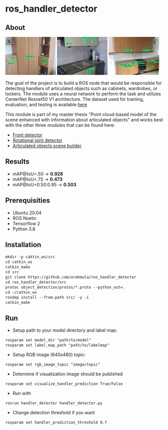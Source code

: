 # ros_handler_detector
## About
<img src="imgs/detections1.jpg" alt="drawing" width="160" height="120"/>
<img src="imgs/detections2.jpg" alt="drawing" width="160" height="120"/>
<img src="imgs/detections3.jpg" alt="drawing" width="160" height="120"/>

The goal of the project is to build a ROS node that would be responsible for detecting handlers of articulated objects such as cabinets, wardrobes, or lockers. The module uses a neural network to perform the task and utilizes CenterNet Resnet50 V1 architecture. The dataset used for training, evaluation, and testing is available [here](https://drive.google.com/file/d/11P2eSMlXDSz065TxQTR-hYyBDkFpOWnZ/view?usp=sharing)

This module is part of my master thesis "Point cloud-based model of the scene enhanced with information about articulated objects" and works best with the other three modules that can be found here:
- [Front detector](https://github.com/arekmula/ros_front_detection_segmentation)
- [Rotational joint detector](https://github.com/arekmula/ros_joint_segmentation)
- [Articulated objects scene builder](https://github.com/arekmula/articulated_objects_scene_builder)

## Results
- mAP@IoU=.50 -> **0.928**
- mAP@IoU=.75 -> **0.473**
- mAP@IoU=0.50:0.95 -> **0.503**

## Prerequisities
- Ubuntu 20.04
- ROS Noetic
- Tensorflow 2
- Python 3.8

## Installation
```
mkdir -p caktin_ws/src
cd catkin_ws
catkin_make
cd src
git clone https://github.com/arekmula/ros_handler_detector
cd ros_handler_detector/src
protoc object_detection/protos/*.proto --python_out=.
cd ~/catkin_ws
rosdep install --from-path src/ -y -i
catkin_make
```

## Run 

- Setup path to your model directory and label map:
```
rosparam set model_dir "path/to/model"
rosparam set label_map_path "path/to/labelmap"
```
- Setup RGB image (640x480) topic:
```
rosparam set rgb_image_topic "image/topic"
```
- Determine if visualization image should be published
```
rosparam set visualize_handler_prediction True/False
```
- Run with
```
rosrun handler_detector handler_detector.py
```
- Change detection threshold if you want
```
rosparam set handler_prediction_threshold 0.7
```